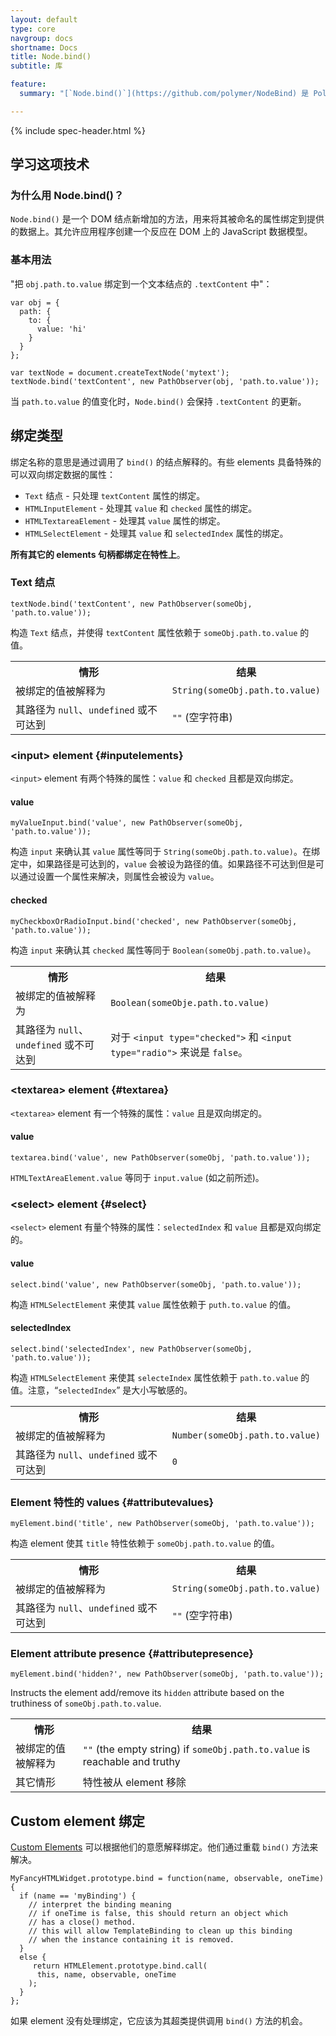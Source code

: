 ```yaml
---
layout: default
type: core
navgroup: docs
shortname: Docs
title: Node.bind()
subtitle: 库

feature:
  summary: "[`Node.bind()`](https://github.com/polymer/NodeBind) 是 Polymer 数据绑定库，该库允许把 DOM 结点的属性绑定到数据。虽然是 Polymer 内部的东西，但是也可以独立使用。"

---
```


{% include spec-header.html %}

## 学习这项技术

### 为什么用 Node.bind()？

`Node.bind()` 是一个 DOM 结点新增加的方法，用来将其被命名的属性绑定到提供的数据上。其允许应用程序创建一个反应在 DOM 上的 JavaScript 数据模型。

### 基本用法

"把 `obj.path.to.value` 绑定到一个文本结点的 `.textContent` 中"：

    var obj = {
      path: {
        to: {
          value: 'hi'
        }
      }
    };

    var textNode = document.createTextNode('mytext');
    textNode.bind('textContent', new PathObserver(obj, 'path.to.value'));

当 `path.to.value` 的值变化时，`Node.bind()` 会保持 `.textContent` 的更新。

## 绑定类型

绑定名称的意思是通过调用了 `bind()` 的结点解释的。有些 elements 具备特殊的可以双向绑定数据的属性：

- `Text` 结点 - 只处理 `textContent` 属性的绑定。 
- `HTMLInputElement` - 处理其 `value` 和 `checked` 属性的绑定。
- `HTMLTextareaElement` - 处理其 `value` 属性的绑定。
- `HTMLSelectElement` - 处理其 `value` 和 `selectedIndex` 属性的绑定。

**所有其它的 elements 句柄都绑定在特性上**。

### Text 结点

    textNode.bind('textContent', new PathObserver(someObj, 'path.to.value'));

构造 `Text` 结点，并使得 `textContent` 属性依赖于 `someObj.path.to.value` 的值。

<table class="table">
  <tr>
    <th>情形</th><th>结果</th>
  </tr>
  <tr>
    <td>被绑定的值被解释为</td>
    <td><code>String(someObj.path.to.value)</code></td>
  </tr>
  <tr>
    <td>其路径为 <code>null</code>、<code>undefined</code> 或不可达到</td>
    <td><code>""</code> (空字符串)</td>
  </tr>
</table>

### &lt;input> element {#inputelements}

`<input>` element 有两个特殊的属性：`value` 和 `checked` 且都是双向绑定。

#### value

    myValueInput.bind('value', new PathObserver(someObj, 'path.to.value'));

构造 `input` 来确认其 `value` 属性等同于 `String(someObj.path.to.value)`。在绑定中，如果路径是可达到的，`value` 会被设为路径的值。如果路径不可达到但是可以通过设置一个属性来解决，则属性会被设为 `value`。

#### checked

    myCheckboxOrRadioInput.bind('checked', new PathObserver(someObj, 'path.to.value'));

构造 `input` 来确认其 `checked` 属性等同于 `Boolean(someObj.path.to.value)`。

<table class="table">
  <tr>
    <th>情形</th><th>结果</th>
  </tr>
  <tr>
    <td>被绑定的值被解释为</td>
    <td><code>Boolean(someObje.path.to.value)</code></td>
  </tr>
  <tr>
    <td>其路径为 <code>null</code>、<code>undefined</code> 或不可达到</td>
    <td>对于 <code>&lt;input type="checked"></code> 和 <code>&lt;input type="radio"></code> 来说是 <code>false</code>。</td>
  </tr>
</table>

### &lt;textarea> element {#textarea}

`<textarea>` element 有一个特殊的属性：`value` 且是双向绑定的。

#### value

    textarea.bind('value', new PathObserver(someObj, 'path.to.value'));

`HTMLTextAreaElement.value` 等同于 `input.value` (如之前所述)。

### &lt;select> element {#select}

`<select>` element 有量个特殊的属性：`selectedIndex` 和 `value` 且都是双向绑定的。

#### value

    select.bind('value', new PathObserver(someObj, 'path.to.value'));

构造 `HTMLSelectElement` 来使其 `value` 属性依赖于 `puth.to.value` 的值。

#### selectedIndex

    select.bind('selectedIndex', new PathObserver(someObj, 'path.to.value'));

构造 `HTMLSelectElement` 来使其 `selecteIndex` 属性依赖于 `path.to.value` 的值。注意，“`selectedIndex`” 是大小写敏感的。

<table class="table">
  <tr>
    <th>情形</th><th>结果</th>
  </tr>
  <tr>
    <td>被绑定的值被解释为</td>
    <td><code>Number(someObj.path.to.value)</code></td>
  </tr>
  <tr>
    <td>其路径为 <code>null</code>、<code>undefined</code> 或不可达到</td>
    <td><code>0</code></td>
  </tr>
</table>

### Element 特性的 values {#attributevalues}

    myElement.bind('title', new PathObserver(someObj, 'path.to.value'));

构造 element 使其 `title` 特性依赖于 `someObj.path.to.value` 的值。

<table class="table">
  <tr>
    <th>情形</th><th>结果</th>
  </tr>
  <tr>
    <td>被绑定的值被解释为</td>
    <td><code>String(someObj.path.to.value)</code></td>
  </tr>
  <tr>
    <td>其路径为 <code>null</code>、<code>undefined</code> 或不可达到</td>
    <td><code>""</code> (空字符串)</td>
  </tr>
</table>

### Element attribute presence {#attributepresence}

    myElement.bind('hidden?', new PathObserver(someObj, 'path.to.value'));

Instructs the element add/remove its `hidden` attribute based on the truthiness of  `someObj.path.to.value`.

<table class="table">
  <tr>
    <th>情形</th><th>结果</th>
  </tr>
  <tr>
    <td>被绑定的值被解释为</td>
    <td><code>""</code> (the empty string) if <code>someObj.path.to.value</code> is reachable and truthy</td>
  </tr>
  <tr>
    <td>其它情形</td>
    <td>特性被从 element 移除</td>
  </tr>
</table>

## Custom element 绑定

[Custom Elements](/platform/custom-elements.html) 可以根据他们的意愿解释绑定。他们通过重载 `bind()` 方法来解决。

    MyFancyHTMLWidget.prototype.bind = function(name, observable, oneTime) {
      if (name == 'myBinding') {
        // interpret the binding meaning
        // if oneTime is false, this should return an object which
        // has a close() method.
        // this will allow TemplateBinding to clean up this binding
        // when the instance containing it is removed.
      }
      else {
         return HTMLElement.prototype.bind.call(
          this, name, observable, oneTime
        );
      }
    };

如果 element 没有处理绑定，它应该为其超类提供调用 `bind()` 方法的机会。
